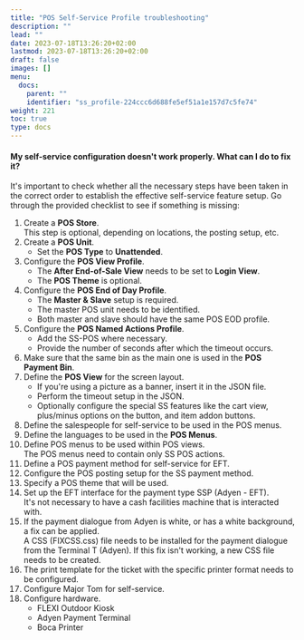 ```yaml
---
title: "POS Self-Service Profile troubleshooting"
description: ""
lead: ""
date: 2023-07-18T13:26:20+02:00
lastmod: 2023-07-18T13:26:20+02:00
draft: false
images: []
menu:
  docs:
    parent: ""
    identifier: "ss_profile-224ccc6d688fe5ef51a1e157d7c5fe74"
weight: 221
toc: true
type: docs
---
```


#### My self-service configuration doesn't work properly. What can I do to fix it?

It's important to check whether all the necessary steps have been taken in the correct order to establish the effective self-service feature setup. Go through the provided checklist to see if something is missing:

1. Create a **POS Store**.   
   This step is optional, depending on locations, the posting setup, etc. 
2. Create a **POS Unit**.      
   - Set the **POS Type** to **Unattended**.
3. Configure the **POS View Profile**.   
   - The **After End-of-Sale View** needs to be set to **Login View**. 
   - The **POS Theme** is optional.
4. Configure the **POS End of Day Profile**.    
   - The **Master & Slave** setup is required. 
   - The master POS unit needs to be identified. 
   - Both master and slave should have the same POS EOD profile. 
5. Configure the **POS Named Actions Profile**.   
   - Add the SS-POS where necessary. 
   - Provide the number of seconds after which the timeout occurs. 
6. Make sure that the same bin as the main one is used in the **POS Payment Bin**.
7. Define the **POS View** for the screen layout.   
   - If you're using a picture as a banner, insert it in the JSON file. 
   - Perform the timeout setup in the JSON. 
   - Optionally configure the special SS features like the cart view, plus/minus options on the button, and item addon buttons.
8. Define the salespeople for self-service to be used in the POS menus. 
9. Define the languages to be used in the **POS Menus**.
10. Define POS menus to be used within POS views.    
    The POS menus need to contain only SS POS actions. 
11. Define a POS payment method for self-service for EFT.
12. Configure the POS posting setup for the SS payment method. 
13. Specify a POS theme that will be used. 
14. Set up the EFT interface for the payment type SSP (Adyen - EFT).   
    It's not necessary to have a cash facilities machine that is interacted with. 
15. If the payment dialogue from Adyen is white, or has a white background, a fix can be applied.   
    A CSS (FIXCSS.css) file needs to be installed for the payment dialogue from the Terminal T (Adyen). If this fix isn't working, a new CSS file needs to be created.
16. The print template for the ticket with the specific printer format needs to be configured. 
17. Configure Major Tom for self-service. 
18. Configure hardware.    
    - FLEXI Outdoor Kiosk
    - Adyen Payment Terminal
    - Boca Printer 
